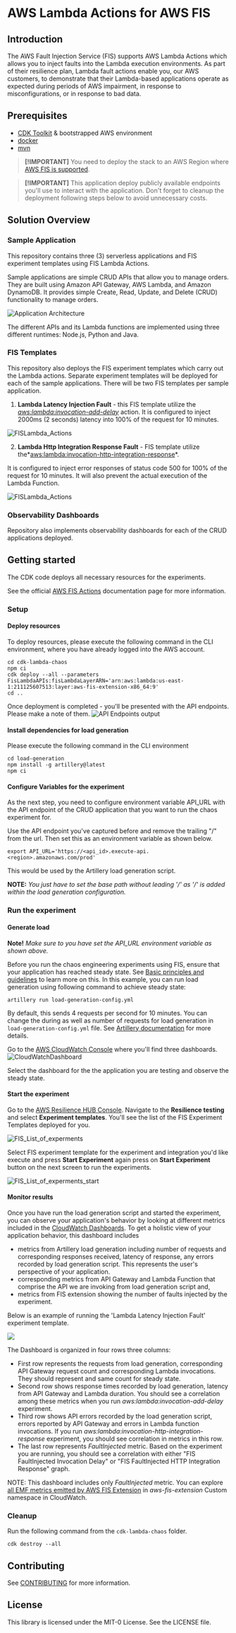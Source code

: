 # AWS Lambda Actions for AWS FIS

## Introduction
The AWS Fault Injection Service (FIS) supports AWS Lambda Actions which allows you to inject faults into
the Lambda execution environments. As part of their resilience plan, Lambda fault actions
enable you, our AWS customers, to demonstrate that their Lambda-based applications operate
as expected during periods of AWS impairment, in response to misconfigurations, or in
response to bad data. 

## Prerequisites
- [CDK Toolkit](https://docs.aws.amazon.com/cdk/v2/guide/getting_started.html) & bootstrapped AWS environment
- [docker](https://docs.docker.com/engine/install/)
- [mvn](https://maven.apache.org/run.html)

> **[!IMPORTANT]**
> You need to deploy the stack to an AWS Region where [AWS FIS is supported](https://docs.aws.amazon.com/general/latest/gr/fis.html).

> **[!IMPORTANT]**
> This application deploy publicly available endpoints you'll use to interact with the application. Don't forget to cleanup the deployment following steps below to avoid unnecessary costs. 

## Solution Overview

### Sample Application

This repository contains three (3) serverless applications and FIS experiment templates using FIS Lambda Actions.

Sample applications are simple CRUD APIs that allow you to manage orders.  They are built using Amazon API Gateway, AWS Lambda, and Amazon DynamoDB. It provides simple Create, Read, Update, and Delete (CRUD) functionality to manage orders. 

![Application Architecture](./images/FISLambdaActionsemoEnvronment.png)

The different APIs and its Lambda functions are implemented using three different runtimes: Node.js, Python and Java.

### FIS Templates
This repository also deploys the FIS experiment templates which carry out the Lambda actions. Separate experiment templates will be deployed for each of the sample applications. There will be two FIS templates per sample application.

1. **Lambda Latency Injection Fault**  - this FIS template utilize the  *[aws:lambda:invocation-add-delay](https://docs.aws.amazon.com/fis/latest/userguide/fis-actions-reference.html#invocation-add-delay)* action. 
It is configured to inject 2000ms (2 seconds) latency into 100% of the request for 10 minutes.

![FISLambda_Actions](./images/FISLambda_Latency_Actions.png)

2. **Lambda Http Integration Response Fault** -  FIS template utilize the*[aws:lambda:invocation-http-integration-response](https://docs.aws.amazon.com/fis/latest/userguide/fis-actions-reference.html#invocation-http-integration-response)*. 

It is configured to inject error responses of status code 500 for 100% of the request for 10 minutes. It will also prevent the actual execution of the Lambda Function. 

![FISLambda_Actions](./images/FISLambda_Integration_Actions.png)

### Observability Dashboards
Repository also implements observability dashboards for each of the CRUD applications deployed.


## Getting started

The CDK code deploys all necessary resources for the experiments. 

See the official [AWS FIS Actions](https://docs.aws.amazon.com/fis/latest/userguide/fis-actions-reference.html) documentation page for more information.

### Setup

#### Deploy resources
To deploy resources, please execute the following command in the CLI environment, where you have already logged into the AWS account. 

```
cd cdk-lambda-chaos
npm ci
cdk deploy --all --parameters FisLambdaAPIs:fisLambdaLayerARN='arn:aws:lambda:us-east-1:211125607513:layer:aws-fis-extension-x86_64:9'
cd ..
```

Once deployment is completed - you'll be presented with the API endpoints. Please make a note of them. 
![API Endpoints output](/images/cdk_output.png)


#### Install dependencies for load generation
Please execute the following command in the CLI environment

```
cd load-generation
npm install -g artillery@latest
npm ci

```

#### Configure Variables for the experiment
<!-- FisLambdaAPIs stack outputs the URL of deployed API which is exposing the AWS Lambda functions that you want to run the chaos experiments on. The screenshot below shows the output from FisLambdaAPIs stack. You can take the URL as highlighted in the screenshot as an example:
![Retrieving API URL from 'Outputs' of FisLambdaAPIs Stack](./images/fisapistack-output-app-url.png) -->

As the next step, you need to configure environment variable API_URL with the API endpoint of the CRUD application that you want to run the chaos experiment for.

Use the API endpoint you've captured before and remove the trailing "/" from the url. Then set this as an environment variable as shown below. 

```
export API_URL='https://<api_id>.execute-api.<region>.amazonaws.com/prod'
```

This would be used by the Artillery load generation script.

**NOTE:** *You just have to set the base path without leading '/' as '/' is added within the load generation configuration.*

### Run the experiment

#### Generate load
**Note!** *Make sure to you have set the API_URL environment variable as shown above.*

Before you run the chaos engineering experiments using FIS, ensure that your application has reached steady state. See [Basic principles and guidelines](https://docs.aws.amazon.com/fis/latest/userguide/getting-started-planning.html#planning-basic-principles) to learn more on this. In this example, you can run load generation using following command to achieve steady state:

```
artillery run load-generation-config.yml
```

By default, this sends 4 requests per second for 10 minutes. You can change the during as well as number of requests for load generation in ``load-generation-config.yml`` file. See [Artillery documentation](https://www.artillery.io/docs/get-started/first-test#define-load-phases) for more details.

Go to the [AWS CloudWatch Console](https://console.aws.amazon.com/cloudwatch/) where you'll find three dashboards.
![CloudWatchDashboard](./images/CloudWatchDashboard.png)

Select the dashboard for the the application you are testing and observe the steady state. 


#### Start the experiment
Go to the [AWS Resilience HUB Console](https://console.aws.amazon.com/resiliencehub/home). Navigate to the **Resilience testing**  and select **Experiment templates**. You'll see the list of the FIS Experiment Templates deployed for you.

![FIS_List_of_experments](./images/FIS_List_of_experments.png)

Select FIS experiment template for the experiment and integration you'd like execute and press **Start Experiment**  again press on **Start Experiment** button on the next screen to run the experiments.

![FIS_List_of_experments_start](./images/FIS_List_of_experments_start.png)


#### Monitor results

Once you have run the load generation script and started the experiment, you can observe your application's behavior by looking at different metrics included in the [CloudWatch Dashboards](https://console.aws.amazon.com/cloudwatch/). To get a holistic view of your application behavior, this dashboard includes 
* metrics from Artillery load generation including number of requests and corresponding responses received, latency of response, any errors recorded by load generation script. This represents the user's perspective of your application.
* corresponding metrics from API Gateway and Lambda Function that comprise the API we are invoking from load generation script and,
* metrics from FIS extension showing the number of faults injected by the experiment.

Below is an example of running the 'Lambda Latency Injection Fault' experiment template.

![](./images/CloudWatchDashboard-TypeScript-AddDelay-Experiment.png)

The Dashboard is organized in four rows three columns:
* First row represents the requests from load generation, corresponding API Gateway request count and corresponding Lambda invocations. They should represent and same count for steady state.
* Second row shows response times recorded by load generation, latency from API Gateway and Lambda duration. You should see a correlation among these metrics when you run *aws:lambda:invocation-add-delay* experiment.
* Third row shows API errors recorded by the load generation script, errors reported by API Gateway and errors in Lambda function invocations. If you run *aws:lambda:invocation-http-integration-response* experiment, you should see  correlation in metrics in this row.
* The last row represents *FaultInjected* metric. Based on the experiment you are running, you should see a correlation with either "FIS FaultInjected Invocation Delay" or "FIS FaultInjected HTTP Integration Response" graph.

NOTE: This dashboard includes only *FaultInjected* metric. You can explore [all EMF metrics emitted by AWS FIS Extension](https://docs.aws.amazon.com/fis/latest/userguide/use-lambda-actions.html) in *aws-fis-extension* Custom namespace in CloudWatch.


### Cleanup
Run the following command from the `cdk-lambda-chaos` folder.
```
cdk destroy --all
```

## Contributing
See [CONTRIBUTING](CONTRIBUTING.md) for more information.

## License
This library is licensed under the MIT-0 License. See the LICENSE file.

